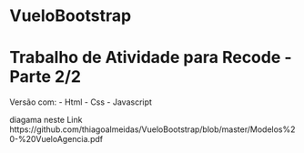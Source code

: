 # VueloBootstrap
<h1>Trabalho de Atividade para Recode - Parte 2/2</h1>
<p>Versão com:
  - Html
  - Css
  - Javascript
</p>
diagama neste Link
https://github.com/thiagoalmeidas/VueloBootstrap/blob/master/Modelos%20-%20VueloAgencia.pdf
